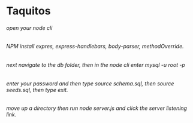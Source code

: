 # Taquitos
###### open your node cli
###### NPM install expres, express-handlebars, body-parser, methodOverride.
###### next navigate to the db folder, then in the node cli enter mysql -u root -p
###### enter your password and then type source schema.sql, then source seeds.sql, then type exit.
###### move up a directory then run node server.js and click the server listening link.